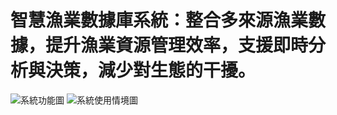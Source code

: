 # 智慧漁業數據庫系統：整合多來源漁業數據，提升漁業資源管理效率，支援即時分析與決策，減少對生態的干擾。 
<img src="C:\Users\heyun\wisdom_fish\images\系統功能圖.png" alt="系統功能圖">
<img src="C:\Users\heyun\wisdom_fish\images\系統使用情境圖.png" alt="系統使用情境圖">
